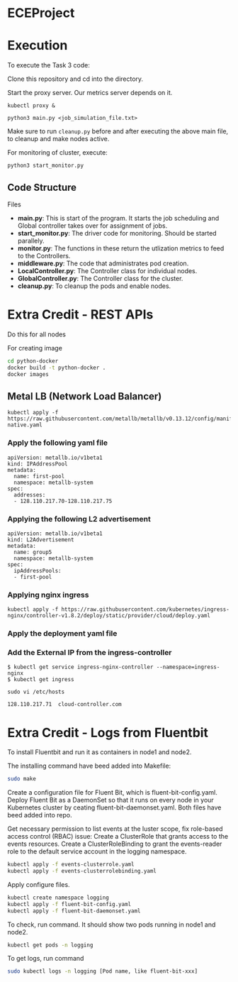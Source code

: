 # ECEProject

# Execution

To execute the Task 3 code:

Clone this repository and cd into the directory.

Start the proxy server. Our metrics server depends on it.

```
kubectl proxy &
```

```
python3 main.py <job_simulation_file.txt>
```

Make sure to run `cleanup.py` before and after executing the above main file, to cleanup and make nodes active.

For monitoring of cluster, execute:

```
python3 start_monitor.py
```

## Code Structure
  
Files

- **main.py**: This is start of the program. It starts the job scheduling and Global controller takes over for assignment of jobs.
- **start_monitor.py**: The driver code for monitoring. Should be started parallely.
- **monitor.py**: The functions in these return the utlization metrics to feed to the Controllers.
- **middleware.py**: The code that administrates pod creation.
- **LocalController.py**: The Controller class for individual nodes.
- **GlobalController.py**: The Controller class for the cluster.
- **cleanup.py**: To cleanup the pods and enable nodes.

# Extra Credit - REST APIs

Do this for all nodes

For creating image

```bash
cd python-docker
docker build -t python-docker .
docker images
```


## Metal LB (Network Load Balancer)

```
kubectl apply -f https://raw.githubusercontent.com/metallb/metallb/v0.13.12/config/manifests/metallb-native.yaml
```


### Apply the following yaml file

```
apiVersion: metallb.io/v1beta1
kind: IPAddressPool
metadata: 
  name: first-pool
  namespace: metallb-system
spec:
  addresses: 
  - 128.110.217.70-128.110.217.75
```


### Applying the following L2 advertisement

```
apiVersion: metallb.io/v1beta1
kind: L2Advertisement
metadata:
  name: group5
  namespace: metallb-system
spec:
  ipAddressPools:
  - first-pool
```



### Applying nginx ingress

```
kubectl apply -f https://raw.githubusercontent.com/kubernetes/ingress-nginx/controller-v1.8.2/deploy/static/provider/cloud/deploy.yaml
```


### Apply the deployment yaml file


### Add the External IP from the ingress-controller

```
$ kubectl get service ingress-nginx-controller --namespace=ingress-nginx
$ kubectl get ingress
```


```
sudo vi /etc/hosts 
```


```
128.110.217.71 	cloud-controller.com
```

# Extra Credit - Logs from Fluentbit
To install Fluentbit and run it as containers in node1 and node2.

The installing command have beed added into Makefile:
```bash
sudo make
```
Create a configuration file for Fluent Bit, which is fluent-bit-config.yaml.
Deploy Fluent Bit as a DaemonSet so that it runs on every node in your Kubernetes cluster by ceating fluent-bit-daemonset.yaml.
Both files have beed added into repo.

Get necessary permission to list events at the luster scope, fix role-based access control (RBAC) issue:
Create a ClusterRole that grants access to the events resources. 
Create a ClusterRoleBinding to grant the events-reader role to the default service account in the logging namespace.
```bash
kubectl apply -f events-clusterrole.yaml
kubectl apply -f events-clusterrolebinding.yaml
```

Apply configure files.
```bash
kubectl create namespace logging
kubectl apply -f fluent-bit-config.yaml
kubectl apply -f fluent-bit-daemonset.yaml
```
To check, run command. It should show two pods running in node1 and node2.
```bash
kubectl get pods -n logging
```
To get logs, run command
```bash
sudo kubectl logs -n logging [Pod name, like fluent-bit-xxx]
```
